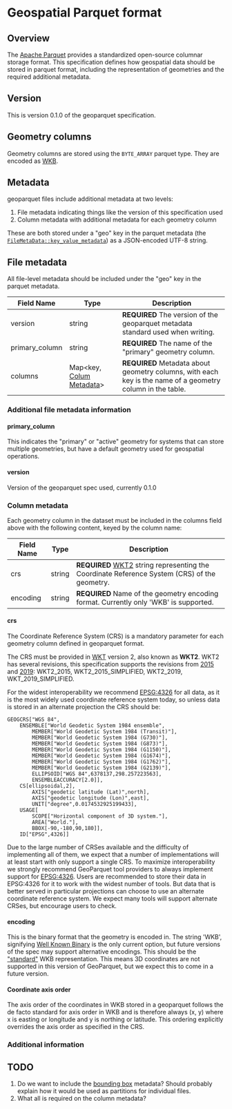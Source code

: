 # Geospatial Parquet format

## Overview

The [Apache Parquet][parquet] provides a standardized open-source columnar storage format. This specification defines how geospatial data
should be stored in parquet format, including the representation of geometries and the required additional metadata.

## Version

This is version 0.1.0 of the geoparquet specification.

## Geometry columns

Geometry columns are stored using the `BYTE_ARRAY` parquet type. They are encoded as [WKB](https://en.wikipedia.org/wiki/Well-known_text_representation_of_geometry#Well-known_binary).

## Metadata

geoparquet files include additional metadata at two levels:

1. File metadata indicating things like the version of this specification used
2. Column metadata with additional metadata for each geometry column

These are both stored under a "geo" key in the parquet metadata (the [`FileMetaData::key_value_metadata`](https://github.com/apache/parquet-format#metadata)) as a JSON-encoded UTF-8 string.

## File metadata

All file-level metadata should be included under the "geo" key in the parquet metadata.

|     Field Name     |  Type  |                             Description                              |
| ------------------ | ------ | -------------------------------------------------------------------- |
| version     		 | string | **REQUIRED** The version of the geoparquet metadata standard used when writing.   |
| primary_column     | string | **REQUIRED** The name of the "primary" geometry column.                |
| columns            | Map<key, [Colum Metadata](#column-metadata)> | **REQUIRED** Metadata about geometry columns, with each key is the name of a geometry column in the table. |


### Additional file metadata information

#### primary_column

This indicates the "primary" or "active" geometry for systems that can store multiple geometries,
but have a default geometry used for geospatial operations.

#### version

Version of the geoparquet spec used, currently 0.1.0

### Column metadata

Each geometry column in the dataset must be included in the columns field above with the following content, keyed by the column name:

| Field Name |                               Type                                      |                                                                   Description                                                                     |
| ---------- | ----------------------------------------------------------------------- | ------------------------------------------------------------------------------------------------------------------------------------------------- |
| crs       | string   | **REQUIRED** [WKT2](https://docs.opengeospatial.org/is/18-010r7/18-010r7.html) string representing the Coordinate Reference System (CRS) of the geometry.  |
| encoding | string | **REQUIRED** Name of the geometry encoding format. Currently only 'WKB' is supported. |

#### crs

The Coordinate Reference System (CRS) is a mandatory parameter for each geometry column defined in geoparquet format. 

The CRS must be provided in [WKT](https://en.wikipedia.org/wiki/Well-known_text_representation_of_coordinate_reference_systems) version 2, also known as **WKT2**. WKT2 has several revisions, this specification supports the revisions from [2015](http://docs.opengeospatial.org/is/12-063r5/12-063r5.html) and [2019](https://docs.opengeospatial.org/is/18-010r7/18-010r7.html): WKT2_2015, WKT2_2015_SIMPLIFIED, WKT2_2019, WKT_2019_SIMPLIFIED. 


For the widest interoperability we recommend [EPSG:4326](https://epsg.org/crs_4326/WGS-84.html) for all data, as it is the most widely used coordinate reference system today, so unless data is stored in an alternate projection the CRS should be:

```
GEOGCRS["WGS 84",
    ENSEMBLE["World Geodetic System 1984 ensemble",
        MEMBER["World Geodetic System 1984 (Transit)"],
        MEMBER["World Geodetic System 1984 (G730)"],
        MEMBER["World Geodetic System 1984 (G873)"],
        MEMBER["World Geodetic System 1984 (G1150)"],
        MEMBER["World Geodetic System 1984 (G1674)"],
        MEMBER["World Geodetic System 1984 (G1762)"],
        MEMBER["World Geodetic System 1984 (G2139)"],
        ELLIPSOID["WGS 84",6378137,298.257223563],
        ENSEMBLEACCURACY[2.0]],
    CS[ellipsoidal,2],
        AXIS["geodetic latitude (Lat)",north],
        AXIS["geodetic longitude (Lon)",east],
        UNIT["degree",0.0174532925199433],
    USAGE[
        SCOPE["Horizontal component of 3D system."],
        AREA["World."],
        BBOX[-90,-180,90,180]],
    ID["EPSG",4326]]
```

Due to the large number of CRSes available and the difficulty of implementing all of them, we expect that a number of implementations will at least start with only support a single CRS. To maximize interoperability we strongly recommend GeoParquet tool providers to always implement support for [EPSG:4326](https://epsg.org/crs_4326/WGS-84.html). 
Users are recommended to store their data in EPSG:4326 for it to work with the widest number of tools. But data that is better served in particular projections can choose to use an alternate coordinate reference system. We expect many tools will support alternate CRSes, but encourage users to check.

#### encoding

This is the binary format that the geometry is encoded in.
The string 'WKB', signifying [Well Known Binary](https://en.wikipedia.org/wiki/Well-known_text_representation_of_geometry#Well-known_binary) is the only current option, but future versions
of the spec may support alternative encodings. This should be the ["standard"](https://libgeos.org/specifications/wkb/#standard-wkb) WKB 
representation. This means 3D coordinates are not supported in this version of GeoParquet, but we expect
this to come in a future version.

#### Coordinate axis order

The axis order of the coordinates in WKB stored in a geoparquet follows the de facto standard for axis order in WKB and is therefore always (x, y) where x is easting or longitude and y is northing or latitude. This ordering explicitly overrides the axis order as specified in the CRS.

### Additional information

## TODO

1. Do we want to include the [bounding box](https://github.com/geopandas/geo-arrow-spec/blob/dac0d4fe28ad2871ea1042aa72ea8d6b236e2fa8/metadata.md#bounding-boxes) metadata? Should probably explain how it would be used as partitions for individual files.
2. What all is required on the column metadata?


[parquet]: https://parquet.apache.org/
